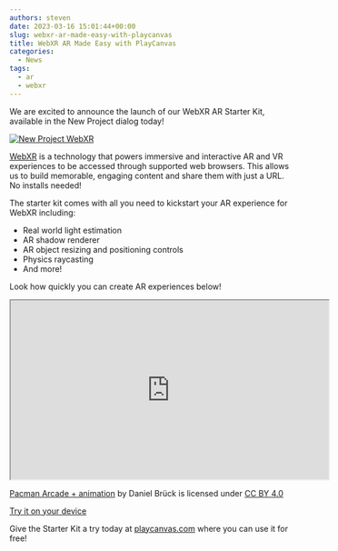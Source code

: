 ```yaml
---
authors: steven
date: 2023-03-16 15:01:44+00:00
slug: webxr-ar-made-easy-with-playcanvas
title: WebXR AR Made Easy with PlayCanvas
categories:
  - News
tags:
  - ar
  - webxr
---
```


We are excited to announce the launch of our WebXR AR Starter Kit, available in the New Project dialog today!

[![New Project WebXR](/img/webar-xr-starterkit-project-dialog.jpg)](/img/webar-xr-starterkit-project-dialog.jpg)

[WebXR](https://immersiveweb.dev/) is a technology that powers immersive and interactive AR and VR experiences to be accessed through supported web browsers. This allows us to build memorable, engaging content and share them with just a URL. No installs needed!

The starter kit comes with all you need to kickstart your AR experience for WebXR including:

- Real world light estimation
- AR shadow renderer
- AR object resizing and positioning controls
- Physics raycasting
- And more!

Look how quickly you can create AR experiences below!

<div className="iframe-container">
    <iframe loading="lazy" width="560" height="315" src="https://www.youtube.com/embed/kbymJ5ib1gQ" title="YouTube video player" allow="accelerometer; autoplay; clipboard-write; encrypted-media; gyroscope; picture-in-picture" allowfullscreen></iframe>
</div>

[Pacman Arcade + animation](https://sketchfab.com/3d-models/pacman-arcade-animation-0b43f85af5384ea4bac5d6e2d3cbd008) by Daniel Brück is licensed under [CC BY 4.0](https://creativecommons.org/licenses/by/4.0/)

[Try it on your device](https://playcanv.as/p/inoDeWOQ/)

Give the Starter Kit a try today at [playcanvas.com](https://playcanvas.com) where you can use it for free!
